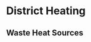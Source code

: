 # District Heating

## Waste Heat Sources

<object type="text/html" data="../../html/waste_heat_sources.html" width="1000" height="1000" frameborder="0"></object>